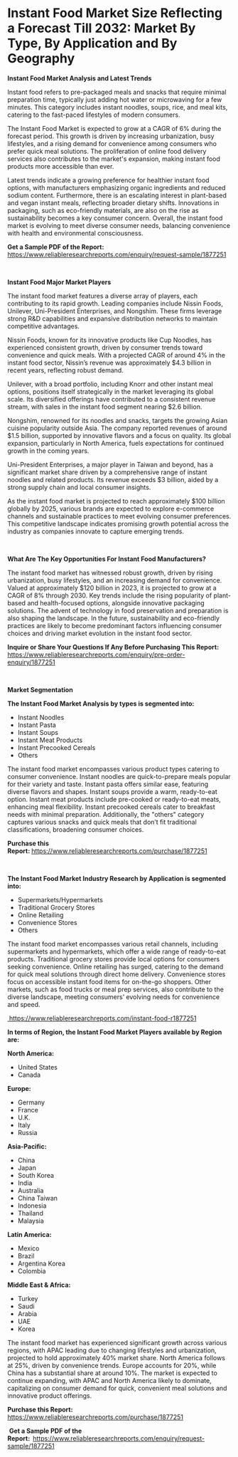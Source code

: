 <p><h1>Instant Food Market Size Reflecting a Forecast Till 2032: Market By Type, By Application and By Geography</h1></p><p><strong>Instant Food Market Analysis and Latest Trends</strong></p>
<p><p>Instant food refers to pre-packaged meals and snacks that require minimal preparation time, typically just adding hot water or microwaving for a few minutes. This category includes instant noodles, soups, rice, and meal kits, catering to the fast-paced lifestyles of modern consumers.</p><p>The Instant Food Market is expected to grow at a CAGR of 6% during the forecast period. This growth is driven by increasing urbanization, busy lifestyles, and a rising demand for convenience among consumers who prefer quick meal solutions. The proliferation of online food delivery services also contributes to the market's expansion, making instant food products more accessible than ever.</p><p>Latest trends indicate a growing preference for healthier instant food options, with manufacturers emphasizing organic ingredients and reduced sodium content. Furthermore, there is an escalating interest in plant-based and vegan instant meals, reflecting broader dietary shifts. Innovations in packaging, such as eco-friendly materials, are also on the rise as sustainability becomes a key consumer concern. Overall, the instant food market is evolving to meet diverse consumer needs, balancing convenience with health and environmental consciousness.</p></p>
<p><strong>Get a Sample PDF of the Report:&nbsp;</strong> <a href="https://www.reliableresearchreports.com/enquiry/request-sample/1877251?utm_campaign=2230&utm_medium=2&utm_source=Github&utm_content=ia&utm_term=16042025&utm_id=instant-food">https://www.reliableresearchreports.com/enquiry/request-sample/1877251</a></p>
<p>&nbsp;</p>
<p><strong>Instant Food Major Market Players</strong></p>
<p><p>The instant food market features a diverse array of players, each contributing to its rapid growth. Leading companies include Nissin Foods, Unilever, Uni-President Enterprises, and Nongshim. These firms leverage strong R&D capabilities and expansive distribution networks to maintain competitive advantages.</p><p>Nissin Foods, known for its innovative products like Cup Noodles, has experienced consistent growth, driven by consumer trends toward convenience and quick meals. With a projected CAGR of around 4% in the instant food sector, Nissin’s revenue was approximately $4.3 billion in recent years, reflecting robust demand.</p><p>Unilever, with a broad portfolio, including Knorr and other instant meal options, positions itself strategically in the market leveraging its global scale. Its diversified offerings have contributed to a consistent revenue stream, with sales in the instant food segment nearing $2.6 billion.</p><p>Nongshim, renowned for its noodles and snacks, targets the growing Asian cuisine popularity outside Asia. The company reported revenues of around $1.5 billion, supported by innovative flavors and a focus on quality. Its global expansion, particularly in North America, fuels expectations for continued growth in the coming years.</p><p>Uni-President Enterprises, a major player in Taiwan and beyond, has a significant market share driven by a comprehensive range of instant noodles and related products. Its revenue exceeds $3 billion, aided by a strong supply chain and local consumer insights.</p><p>As the instant food market is projected to reach approximately $100 billion globally by 2025, various brands are expected to explore e-commerce channels and sustainable practices to meet evolving consumer preferences. This competitive landscape indicates promising growth potential across the industry as companies innovate to capture emerging trends.</p></p>
<p>&nbsp;</p>
<p><strong>What Are The Key Opportunities For Instant Food Manufacturers?</strong></p>
<p><p>The instant food market has witnessed robust growth, driven by rising urbanization, busy lifestyles, and an increasing demand for convenience. Valued at approximately $120 billion in 2023, it is projected to grow at a CAGR of 8% through 2030. Key trends include the rising popularity of plant-based and health-focused options, alongside innovative packaging solutions. The advent of technology in food preservation and preparation is also shaping the landscape. In the future, sustainability and eco-friendly practices are likely to become predominant factors influencing consumer choices and driving market evolution in the instant food sector.</p></p>
<p><strong>Inquire or Share Your Questions If Any Before Purchasing This Report:</strong> <a href="https://www.reliableresearchreports.com/enquiry/pre-order-enquiry/1877251?utm_campaign=2230&utm_medium=2&utm_source=Github&utm_content=ia&utm_term=16042025&utm_id=instant-food">https://www.reliableresearchreports.com/enquiry/pre-order-enquiry/1877251</a></p>
<p>&nbsp;</p>
<p><strong>Market Segmentation</strong></p>
<p><strong>The Instant Food Market Analysis by types is segmented into:</strong></p>
<p><ul><li>Instant Noodles</li><li>Instant Pasta</li><li>Instant Soups</li><li>Instant Meat Products</li><li>Instant Precooked Cereals</li><li>Others</li></ul></p>
<p><p>The instant food market encompasses various product types catering to consumer convenience. Instant noodles are quick-to-prepare meals popular for their variety and taste. Instant pasta offers similar ease, featuring diverse flavors and shapes. Instant soups provide a warm, ready-to-eat option. Instant meat products include pre-cooked or ready-to-eat meats, enhancing meal flexibility. Instant precooked cereals cater to breakfast needs with minimal preparation. Additionally, the "others" category captures various snacks and quick meals that don’t fit traditional classifications, broadening consumer choices.</p></p>
<p><strong>Purchase this Report:&nbsp;</strong><a href="https://www.reliableresearchreports.com/purchase/1877251?utm_campaign=2230&utm_medium=2&utm_source=Github&utm_content=ia&utm_term=16042025&utm_id=instant-food">https://www.reliableresearchreports.com/purchase/1877251</a></p>
<p>&nbsp;</p>
<p><strong>The Instant Food Market Industry Research by Application is segmented into:</strong></p>
<p><ul><li>Supermarkets/Hypermarkets</li><li>Traditional Grocery Stores</li><li>Online Retailing</li><li>Convenience Stores</li><li>Others</li></ul></p>
<p><p>The instant food market encompasses various retail channels, including supermarkets and hypermarkets, which offer a wide range of ready-to-eat products. Traditional grocery stores provide local options for consumers seeking convenience. Online retailing has surged, catering to the demand for quick meal solutions through direct home delivery. Convenience stores focus on accessible instant food items for on-the-go shoppers. Other markets, such as food trucks or meal prep services, also contribute to the diverse landscape, meeting consumers’ evolving needs for convenience and speed.</p></p>
<p><a href="https://www.reliableresearchreports.com/instant-food-r1877251?utm_campaign=2230&utm_medium=2&utm_source=Github&utm_content=ia&utm_term=16042025&utm_id=instant-food">&nbsp;https://www.reliableresearchreports.com/instant-food-r1877251</a></p>
<p><strong>In terms of Region, the Instant Food Market Players available by Region are:</strong></p>
<p>
    <p> <strong> North America: </strong>
        <ul>
            <li>United States</li>
            <li>Canada</li>
        </ul>
        </p> 
    <p> <strong> Europe: </strong>
        <ul>
            <li>Germany</li>
            <li>France</li>
            <li>U.K.</li>
            <li>Italy</li>
            <li>Russia</li>
        </ul>
        </p> 
    <p> <strong> Asia-Pacific: </strong>
        <ul>
            <li>China</li>
            <li>Japan</li>
            <li>South Korea</li>
            <li>India</li>
            <li>Australia</li>
            <li>China Taiwan</li>
            <li>Indonesia</li>
            <li>Thailand</li>
            <li>Malaysia</li>
        </ul>
        </p> 
    <p> <strong> Latin America: </strong>
        <ul>
            <li>Mexico</li>
            <li>Brazil</li>
            <li>Argentina Korea</li>
            <li>Colombia</li>
        </ul>
        </p> 
    <p> <strong> Middle East & Africa: </strong>
        <ul>
            <li>Turkey</li>
            <li>Saudi</li>
            <li>Arabia</li>
            <li>UAE</li>
            <li>Korea</li>
        </ul>
    </p>
    </p>
<p><p>The instant food market has experienced significant growth across various regions, with APAC leading due to changing lifestyles and urbanization, projected to hold approximately 40% market share. North America follows at 25%, driven by convenience trends. Europe accounts for 20%, while China has a substantial share at around 10%. The market is expected to continue expanding, with APAC and North America likely to dominate, capitalizing on consumer demand for quick, convenient meal solutions and innovative product offerings.</p></p>
<p><strong>Purchase this Report: </strong><a href="https://www.reliableresearchreports.com/purchase/1877251?utm_campaign=2230&utm_medium=2&utm_source=Github&utm_content=ia&utm_term=16042025&utm_id=instant-food">https://www.reliableresearchreports.com/purchase/1877251</a></p>
<p>&nbsp;<strong>Get a Sample PDF of the Report:&nbsp;&nbsp;</strong><a href="https://www.reliableresearchreports.com/enquiry/request-sample/1877251?utm_campaign=2230&utm_medium=2&utm_source=Github&utm_content=ia&utm_term=16042025&utm_id=instant-food">https://www.reliableresearchreports.com/enquiry/request-sample/1877251</a></p>
<p><strong></strong></p>
<p><p></p><p></p><p></p></p>